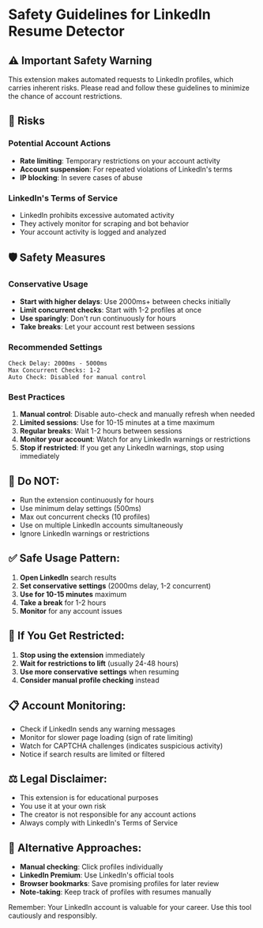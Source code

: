 # Safety Guidelines for LinkedIn Resume Detector

## ⚠️ Important Safety Warning

This extension makes automated requests to LinkedIn profiles, which carries inherent risks. Please read and follow these guidelines to minimize the chance of account restrictions.

## 🚨 Risks

### Potential Account Actions
- **Rate limiting**: Temporary restrictions on your account activity
- **Account suspension**: For repeated violations of LinkedIn's terms
- **IP blocking**: In severe cases of abuse

### LinkedIn's Terms of Service
- LinkedIn prohibits excessive automated activity
- They actively monitor for scraping and bot behavior
- Your account activity is logged and analyzed

## 🛡️ Safety Measures

### Conservative Usage
- **Start with higher delays**: Use 2000ms+ between checks initially
- **Limit concurrent checks**: Start with 1-2 profiles at once
- **Use sparingly**: Don't run continuously for hours
- **Take breaks**: Let your account rest between sessions

### Recommended Settings
```
Check Delay: 2000ms - 5000ms
Max Concurrent Checks: 1-2
Auto Check: Disabled for manual control
```

### Best Practices
1. **Manual control**: Disable auto-check and manually refresh when needed
2. **Limited sessions**: Use for 10-15 minutes at a time maximum
3. **Regular breaks**: Wait 1-2 hours between sessions
4. **Monitor your account**: Watch for any LinkedIn warnings or restrictions
5. **Stop if restricted**: If you get any LinkedIn warnings, stop using immediately

## 🚫 Do NOT:
- Run the extension continuously for hours
- Use minimum delay settings (500ms)
- Max out concurrent checks (10 profiles)
- Use on multiple LinkedIn accounts simultaneously
- Ignore LinkedIn warnings or restrictions

## ✅ Safe Usage Pattern:
1. **Open LinkedIn** search results
2. **Set conservative settings** (2000ms delay, 1-2 concurrent)
3. **Use for 10-15 minutes** maximum
4. **Take a break** for 1-2 hours
5. **Monitor** for any account issues

## 🔄 If You Get Restricted:
1. **Stop using the extension** immediately
2. **Wait for restrictions to lift** (usually 24-48 hours)
3. **Use more conservative settings** when resuming
4. **Consider manual profile checking** instead

## 📋 Account Monitoring:
- Check if LinkedIn sends any warning messages
- Monitor for slower page loading (sign of rate limiting)
- Watch for CAPTCHA challenges (indicates suspicious activity)
- Notice if search results are limited or filtered

## ⚖️ Legal Disclaimer:
- This extension is for educational purposes
- You use it at your own risk
- The creator is not responsible for any account actions
- Always comply with LinkedIn's Terms of Service

## 🎯 Alternative Approaches:
- **Manual checking**: Click profiles individually
- **LinkedIn Premium**: Use LinkedIn's official tools
- **Browser bookmarks**: Save promising profiles for later review
- **Note-taking**: Keep track of profiles with resumes manually

Remember: Your LinkedIn account is valuable for your career. Use this tool cautiously and responsibly. 